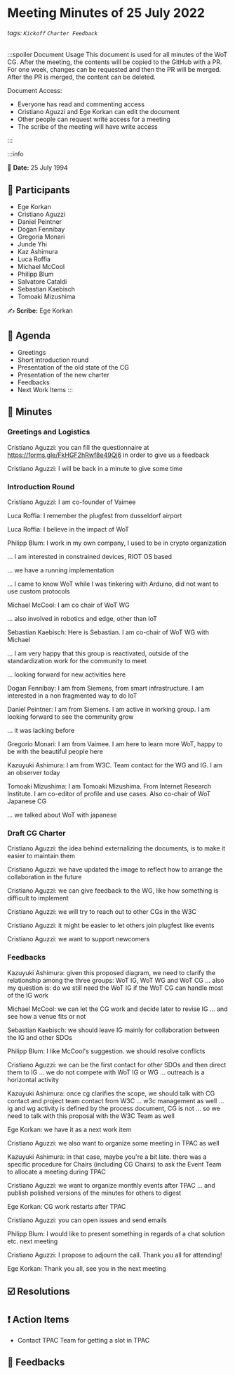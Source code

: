 Meeting Minutes of 25 July 2022
===

###### tags: `Kickoff` `Charter Feedback`

:::spoiler Document Usage
This document is used for all minutes of the WoT CG. 
After the meeting, the contents will be copied to the GitHub with a PR.
For one week, changes can be requested and then the PR will be merged.
After the PR is merged, the content can be deleted.

Document Access:
- Everyone has read and commenting access
- Cristiano Aguzzi and Ege Korkan can edit the document
- Other people can request write access for a meeting
- The scribe of the meeting will have write access

<!-- Do not change this spoiler container when writing an instance document -->
<!-- See https://github.com/ikatyang/emoji-cheat-sheet#animals--nature for list of emojis -->
:::


:::info

:date: **Date:** 25 July 1994

:bust_in_silhouette: Participants
---
<!-- This list will copied over from the meeting tool -->
- Ege Korkan
- Cristiano Aguzzi
- Daniel Peintner
- Dogan Fennibay
- Gregoria Monari 
- Junde Yhi
- Kaz Ashimura
- Luca Roffia
- Michael McCool
- Philipp Blum
- Salvatore Cataldi
- Sebastian Kaebisch
- Tomoaki Mizushima

:writing_hand: **Scribe:** Ege Korkan

:scroll: Agenda
---
- Greetings
- Short introduction round
- Presentation of the old state of the CG
- Presentation of the new charter
- Feedbacks
- Next Work Items
:::


:book: Minutes
---

### Greetings and Logistics

 Cristiano Aguzzi: you can fill the questionnaire at https://forms.gle/FkHGF2hRwf8e49Qj6 in order to give us a feedback

 Cristiano Aguzzi: I will be back in a minute to give some time
 
 ### Introduction Round

 Cristiano Aguzzi: I am co-founder of Vaimee

 Luca Roffia: I remember the plugfest from dusseldorf airport

 Luca Roffia: I believe in the impact of WoT

 Philipp Blum: I work in my own company, I used to be in crypto organization

 ... I am interested in constrained devices, RIOT OS based

 ... we have a running implementation

 ... I came to know WoT while I was tinkering with Arduino, did not want to use custom protocols

 Michael McCool: I am co chair of WoT WG

 ... also involved in robotics and edge, other than IoT

 Sebastian Kaebisch: Here is Sebastian. I am co-chair of WoT WG with Michael

 ... I am very happy that this group is reactivated, outside of the standardization work for the community to meet

 ... looking forward for new activities here

 Dogan Fennibay: I am from Siemens, from smart infrastructure. I am interested in a non fragmented way to do IoT

 Daniel Peintner: I am from Siemens. I am active in working group. I am looking forward to see the community grow

 ... it was lacking before

 Gregorio Monari: I am from Vaimee. I am here to learn more WoT, happy to be with the beautiful people here

 Kazuyuki Ashimura: I am from W3C. Team contact for the WG and IG. I am an observer today

 Tomoaki Mizushima: I am Tomoaki Mizushima. From Internet Research Institute. I am co-editor of profile and use cases. Also co-chair of WoT Japanese CG

 ... we talked about WoT with japanese


### Draft CG Charter

Cristiano Aguzzi: the idea behind externalizing the documents, is to make it easier to maintain them

Cristiano Aguzzi: we have updated the image to reflect how to arrange the collaboration in the future

Cristiano Aguzzi: we can give feedback to the WG, like how something is difficult to implement

Cristiano Aguzzi: we will try to reach out to other CGs in the W3C

Cristiano Aguzzi: it might be easier to let others join plugfest like events

Cristiano Aguzzi: we want to support newcomers

### Feedbacks

Kazuyuki Ashimura: given this proposed diagram, we need to clarify the relationship among the three groups: WoT IG, WoT WG and WoT CG
… also my question is: do we still need the WoT IG if the WoT CG can handle most of the IG work

Michael McCool: we can let the CG work and decide later to revise IG
… and see how a venue fits or not

Sebastian Kaebisch: we should leave IG mainly for collaboration between the IG and other SDOs

Philipp Blum: I like McCool's suggestion. we should resolve conflicts

Cristiano Aguzzi: we can be the first contact for other SDOs and then direct them to IG
… we do not compete with WoT IG or WG
… outreach is a horizontal activity

Kazuyuki Ashimura: once cg clarifies the scope, we should talk with CG contact and project team contact from W3C
… w3c management as well
… ig and wg activity is defined by the process document, CG is not
… so we need to talk with this proposal with the W3C Team as well

Ege Korkan: we have it as a next work item

Cristiano Aguzzi: we also want to organize some meeting in TPAC as well

Kazuyuki Ashimura: in that case, maybe you're a bit late. there was a specific procedure for Chairs (including CG Chairs) to ask the Event Team to allocate a meeting during TPAC

Cristiano Aguzzi: we want to organize monthly events after TPAC
… and publish polished versions of the minutes for others to digest

Ege Korkan: CG work restarts after TPAC

Cristiano Aguzzi: you can open issues and send emails

Philipp Blum: I would like to present something in regards of a chat solution etc. next meeting

Cristiano Aguzzi: I propose to adjourn the call. Thank you all for attending!

Ege Korkan: Thank you all, see you in the next meeting

:ballot_box_with_check: Resolutions
---


:exclamation: Action Items
---

- Contact TPAC Team for getting a slot in TPAC

:envelope_with_arrow: Feedbacks
---
